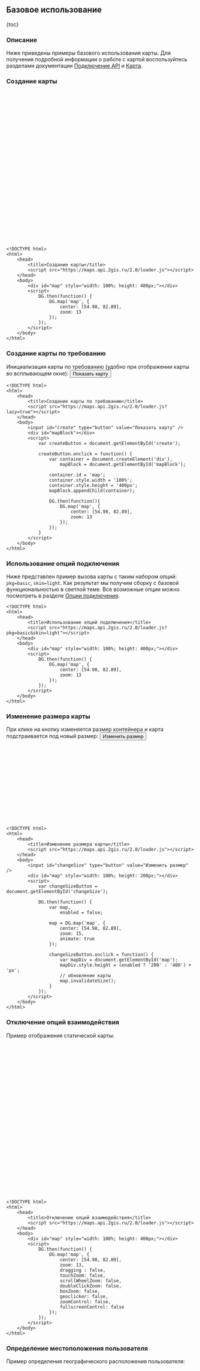 ## Базовое использование

{toc}

### Описание

Ниже приведены примеры базового использования карты. Для получения подробной информации о работе с картой воспользуйтесь
разделами документации <a href="/doc/maps/ru/manual/dg-loading">Подключение API</a> и <a href="/doc/maps/ru/manual/map">Карта</a>.

### Создание карты

<script src="https://maps.api.2gis.ru/2.0/loader.js"></script>
<div id="map" style="width: 100%; height: 400px;"></div>
<script>
    DG.then(function() {
        DG.map('map', {
            center: [54.98, 82.89],
            zoom: 13
        });
    });
</script>

    <!DOCTYPE html>
    <html>
        <head>
            <title>Создание карты</title>
            <script src="https://maps.api.2gis.ru/2.0/loader.js"></script>
        </head>
        <body>
            <div id="map" style="width: 100%; height: 400px;"></div>
            <script>
                DG.then(function() {
                    DG.map('map', {
                        center: [54.98, 82.89],
                        zoom: 13
                    });
                });
            </script>
        </body>
    </html>

### Создание карты по требованию

Инициализация карты по требованию (удобно при отображении карты во всплывающем окне):
<input id="create" type="button" value="Показать карту" />
<div id="mapBlock"></div>
<script>
    var createButton = document.getElementById('create');

    createButton.onclick = function() {
        var container = document.createElement('div'),
            mapBlock = document.getElementById('mapBlock');

        container.id = 'map1';
        container.style.width = '100%';
        container.style.height = '400px';
        mapBlock.appendChild(container);

        DG.then(function(){
            DG.map('map1', {
                center: [54.98, 82.89],
                zoom: 13
            });
        });

        createButton.onclick = null;
    }
</script>

    <!DOCTYPE html>
    <html>
        <head>
            <title>Создание карты по требованию</title>
            <script src="https://maps.api.2gis.ru/2.0/loader.js?lazy=true"></script>
        </head>
        <body>
            <input id="create" type="button" value="Показать карту" />
            <div id="mapBlock"></div>
            <script>
                var createButton = document.getElementById('create');

                createButton.onclick = function() {
                    var container = document.createElement('div'),
                        mapBlock = document.getElementById('mapBlock');

                    container.id = 'map';
                    container.style.width = '100%';
                    container.style.height = '400px';
                    mapBlock.appendChild(container);

                    DG.then(function(){
                        DG.map('map', {
                            center: [54.98, 82.89],
                            zoom: 13
                        });
                    });
                }
            </script>
        </body>
    </html>

### Использование опций подключения

Ниже представлен пример вызова карты с таким набором опций: <code>pkg=basic</code>, <code>skin=light</code>. Как
результат мы получим сборку с базовой функциональностью в светлой теме. Все возможные опции можно посмотреть в разделе
<a href="/doc/maps/ru/manual/dg-loading#опцииподключения">Опции подключения</a>.

    <!DOCTYPE html>
    <html>
        <head>
            <title>Использование опций подключения</title>
            <script src="https://maps.api.2gis.ru/2.0/loader.js?pkg=basic&skin=light"></script>
        </head>
        <body>
            <div id="map" style="width: 100%; height: 400px;"></div>
            <script>
                DG.then(function() {
                    DG.map('map', {
                        center: [54.98, 82.89],
                        zoom: 13
                    });
                });
            </script>
        </body>
    </html>

### Изменение размера карты

При клике на кнопку изменяется размер контейнера и карта подстраивается под новый размер:
<input id="changeSize" type="button" value="Изменить размер" />
<div id="map3" style="width: 100%; height: 200px;"></div>
<script>
    var changeSizeButton = document.getElementById('changeSize');

    DG.then(function() {
        var map,
            enabled = false;

        map = DG.map('map3', {
            center: [54.98, 82.89],
            zoom: 15,
            animate: true
        });

        changeSizeButton.onclick = function() {
            var mapDiv = document.getElementById('map3');
            mapDiv.style.height = (enabled ? '200' : '400') + 'px';
            enabled = !enabled;
            map.invalidateSize();
        }
    });
</script>

    <!DOCTYPE html>
    <html>
        <head>
            <title>Изменение размера карты</title>
            <script src="https://maps.api.2gis.ru/2.0/loader.js"></script>
        </head>
        <body>
            <input id="changeSize" type="button" value="Изменить размер" />
            <div id="map" style="width: 100%; height: 200px;"></div>
            <script>
                var changeSizeButton = document.getElementById('changeSize');

                DG.then(function() {
                    var map,
                        enabled = false;

                    map = DG.map('map', {
                        center: [54.98, 82.89],
                        zoom: 15,
                        animate: true
                    });

                    changeSizeButton.onclick = function() {
                        var mapDiv = document.getElementById('map');
                        mapDiv.style.height = (enabled ? '200' : '400') + 'px';
                        // обновление карты
                        map.invalidateSize();
                    }
                });
            </script>
        </body>
    </html>

### Отключение опций взаимодействия

Пример отображения статической карты:

<div id="map4" style="width: 100%; height: 400px;"></div>
<script>
    DG.then(function() {
        DG.map('map4', {
            center: [54.98, 82.89],
            zoom: 13,
            dragging : false,
            touchZoom: false,
            scrollWheelZoom: false,
            doubleClickZoom: false,
            boxZoom: false,
            geoclicker: false,
            zoomControl: false,
            fullscreenControl: false
        });
    });
</script>

    <!DOCTYPE html>
    <html>
        <head>
            <title>Отключение опций взаимодействия</title>
            <script src="https://maps.api.2gis.ru/2.0/loader.js"></script>
        </head>
        <body>
            <div id="map" style="width: 100%; height: 400px;"></div>
            <script>
                DG.then(function() {
                    DG.map('map', {
                        center: [54.98, 82.89],
                        zoom: 13,
                        dragging : false,
                        touchZoom: false,
                        scrollWheelZoom: false,
                        doubleClickZoom: false,
                        boxZoom: false,
                        geoclicker: false,
                        zoomControl: false,
                        fullscreenControl: false
                    });
                });
            </script>
        </body>
    </html>

### Определение местоположения пользователя

Пример определения географического расположения пользователя:

<div id="map5" style="width: 100%; height: 400px;"></div>
<script>
    DG.then(function() {
        var map;

        map = DG.map('map5', {
            center: [54.98, 82.89],
            zoom: 13
        });

        map.locate({setView: true, watch: true})
            .on('locationfound', function(e) {
                DG.marker([e.latitude, e.longitude]).addTo(map);
            })
            .on('locationerror', function(e) {
                DG.popup()
                  .setLatLng([54.98, 82.89])
                  .setContent('Доступ к определению местоположения отключён')
                  .openOn(map);
            });
    });
</script>

    <!DOCTYPE html>
    <html>
        <head>
            <title>Определение местоположения пользователя</title>
            <script src="https://maps.api.2gis.ru/2.0/loader.js"></script>
        </head>
        <body>
            <div id="map" style="width: 100%; height: 400px;"></div>
            <script>
                DG.then(function() {
                    var map;

                    map = DG.map('map', {
                        center: [54.98, 82.89],
                        zoom: 13
                    });

                    map.locate({setView: true, watch: true})
                        .on('locationfound', function(e) {
                            DG.marker([e.latitude, e.longitude]).addTo(map);
                        })
                        .on('locationerror', function(e) {
                            DG.popup()
                              .setLatLng([54.98, 82.89])
                              .setContent('Доступ к определению местоположения отключён')
                              .openOn(map);
                        });
                });
            </script>
        </body>
    </html>
